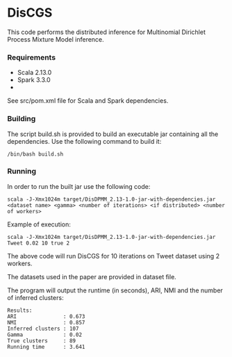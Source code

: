 # DisCGS

This code performs the distributed inference for Multinomial Dirichlet Process Mixture Model inference.

### Requirements

* Scala 2.13.0
* Spark 3.3.0
* 
See src/pom.xml file for Scala and Spark dependencies.

### Building

The script build.sh is provided to build an executable jar containing all the dependencies. 
Use the following command to build it: 
```
/bin/bash build.sh
```

### Running 

In order to run the built jar use the following code:

```
scala -J-Xmx1024m target/DisDPMM_2.13-1.0-jar-with-dependencies.jar <dataset name> <gamma> <number of iterations> <if distributed> <number of workers>
```

Example of execution:

```
scala -J-Xmx1024m target/DisDPMM_2.13-1.0-jar-with-dependencies.jar Tweet 0.02 10 true 2
```
The above code will run DisCGS for  10 iterations on Tweet dataset using 2 workers.

The datasets used in the paper are provided in dataset file.

The program will output the runtime (in seconds), ARI, NMI and the number of inferred clusters:

```
Results:
ARI               : 0.673
NMI               : 0.857
Inferred clusters : 107
Gamma             : 0.02
True clusters     : 89
Running time      : 3.641
```
